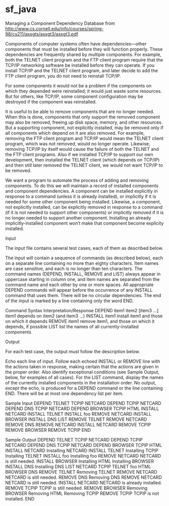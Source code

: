 # sf_java
Managing a Component Dependency Database from http://www.cs.cornell.edu/info/courses/spring-98/cs211/assgts/assgt3/assgt3.pdf

Components of computer systems often have dependencies—other components that must be installed
before they will function properly. These dependencies are frequently shared by multiple components.
For example, both the TELNET client program and the FTP client program require that the TCP/IP
networking software be installed before they can operate. If you install TCP/IP and the TELNET
client program, and later decide to add the FTP client program, you do not need to reinstall TCP/IP.

For some components it would not be a problem if the components on which they depended were
reinstalled; it would just waste some resources. But for others, like TCP/IP, some component configuration
may be destroyed if the component was reinstalled.

It is useful to be able to remove components that are no longer needed. When this is done, components
that only support the removed component may also be removed, freeing up disk space, memory,
and other resources. But a supporting component, not explicitly installed, may be removed only if all
components which depend on it are also removed. For example, removing the FTP client program and
TCP/IP would mean the TELNET client program, which was not removed, would no longer operate.
Likewise, removing TCP/IP by itself would cause the failure of both the TELNET and the FTP client
programs. Also if we installed TCP/IP to support our own development, then installed the TELNET
client (which depends on TCP/IP) and then still later removed the TELNET client, we would not want
TCP/IP to be removed.

We want a program to automate the process of adding and removing components. To do this
we will maintain a record of installed components and component dependencies. A component can
be installed explicitly in response to a command (unless it is already installed), or implicitly if it is
needed for some other component being installed. Likewise, a component, not explicitly installed, can
be explicitly removed in response to a command (if it is not needed to support other components)
or implicitly removed if it is no longer needed to support another component. Installing an already
implicitly-installed component won’t make that component become explicity installed.

Input

The input file contains several test cases, each of them as described below.

The input will contain a sequence of commands (as described below), each on a separate line
containing no more than eighty characters. Item names are case sensitive, and each is no longer than
ten characters. The command names (DEPEND, INSTALL, REMOVE and LIST) always appear in uppercase
starting in column one, and item names are separated from the command name and each other by one
or more spaces. All appropriate DEPEND commands will appear before the occurrence of any INSTALL
command that uses them. There will be no circular dependencies. The end of the input is marked by
a line containing only the word END.

Command Syntax Interpretation/Response
DEPEND item1 item2 [item3 ...] item1 depends on item2 (and item3 ...)
INSTALL item1 install item1 and those on which it depends
REMOVE item1 remove item1, and those on which it depends, if possible
LIST list the names of all currently-installed components

Output

For each test case, the output must follow the description below.

Echo each line of input. Follow each echoed INSTALL or REMOVE line with the actions taken in
response, making certain that the actions are given in the proper order. Also identify exceptional
conditions (see Sample Output, below, for examples of all cases). For the LIST command, display the
names of the currently installed components in the installation order. No output, except the echo, is
produced for a DEPEND command or the line containing END. There will be at most one dependency list
per item.

Sample Input
DEPEND TELNET TCPIP NETCARD
DEPEND TCPIP NETCARD
DEPEND DNS TCPIP NETCARD
DEPEND BROWSER TCPIP HTML
INSTALL NETCARD
INSTALL TELNET
INSTALL foo
REMOVE NETCARD
INSTALL BROWSER
INSTALL DNS
LIST
REMOVE TELNET
REMOVE NETCARD
REMOVE DNS
REMOVE NETCARD
INSTALL NETCARD
REMOVE TCPIP
REMOVE BROWSER
REMOVE TCPIP
END

Sample Output
DEPEND TELNET TCPIP NETCARD
DEPEND TCPIP NETCARD
DEPEND DNS TCPIP NETCARD
DEPEND BROWSER TCPIP HTML
INSTALL NETCARD
Installing NETCARD
INSTALL TELNET
Installing TCPIP
Installing TELNET
INSTALL foo
Installing foo
REMOVE NETCARD
NETCARD is still needed.
INSTALL BROWSER
Installing HTML
Installing BROWSER
INSTALL DNS
Installing DNS
LIST
NETCARD
TCPIP
TELNET
foo
HTML
BROWSER
DNS
REMOVE TELNET
Removing TELNET
REMOVE NETCARD
NETCARD is still needed.
REMOVE DNS
Removing DNS
REMOVE NETCARD
NETCARD is still needed.
INSTALL NETCARD
NETCARD is already installed.
REMOVE TCPIP
TCPIP is still needed.
REMOVE BROWSER
Removing BROWSER
Removing HTML
Removing TCPIP
REMOVE TCPIP
TCPIP is not installed.
END
